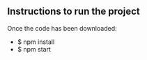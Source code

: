 ## Instructions to run the project
Once the code has been downloaded:

- $ npm install
- $ npm start
